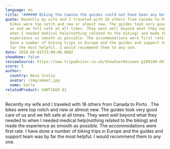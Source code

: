```yaml
---
language: en
title: "###### Biking the Camino the guides could not have been any better"
quote: Recently my wife and I traveled with 18 others from Canada to Porto . The
  bikes were top notch and new or almost new. The guides took very good care of
  us and we felt safe at all times. They went well beyond what they needed to
  when I needed medical help(nothing related to the biking) and made the
  experience as smooth as possible. The accommodations were first rate. I have
  done a number of biking trips in Europe and the guides and support team was by
  far the most helpful. I would recommend them to any one.
date: 2018-06-01T23:00:00.000Z
showHome: false
reviewSource: https://www.tripadvisor.co.uk/ShowUserReviews-g189180-d4105907-r584634671-Top_Bike_tours_Portugal-Porto_Porto_District_Northern_Portugal.html
score: 5
author:
  country: Nova Scotia
  avatar: /img/emmet.jpg
  name: Earle
relatedProduct: SANTIAGO 01
---
```

Recently my wife and I traveled with 18 others from Canada to Porto . The bikes were top notch and new or almost new. The guides took very good care of us and we felt safe at all times. They went well beyond what they needed to when I needed medical help(nothing related to the biking) and made the experience as smooth as possible. The accommodations were first rate. I have done a number of biking trips in Europe and the guides and support team was by far the most helpful. I would recommend them to any one.